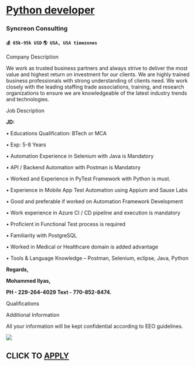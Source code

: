 # [Python developer](https://www.remotewlb.com/apply/python-developer-48413)  
### Syncreon Consulting  
#### `💰 65k-95k USD` `🌎 USA, USA timezones`  

  
  

Company Description

We work as trusted business partners and always strive to deliver the most value and highest return on investment for our clients. We are highly trained business professionals with strong understanding of clients need. We work closely with the leading staffing trade associations, training, and research organizations to ensure we are knowledgeable of the latest industry trends and technologies.

  
  

Job Description

**JD:**

• Educations Qualification: BTech or MCA

• Exp: 5-8 Years

• Automation Experience in Selenium with Java is Mandatory

• API / Backend Automation with Postman is Mandatory

• Worked and Experience in PyTest Framework with Python is must.

• Experience in Mobile App Test Automation using Appium and Sause Labs

• Good and preferable if worked on Automation Framework Development

• Work experience in Azure CI / CD pipeline and execution is mandatory

• Proficient in Functional Test process is required

• Familiarity with PostgreSQL

• Worked in Medical or Healthcare domain is added advantage

• Tools & Language Knowledge – Postman, Selenium, eclipse, Java, Python

**Regards,**

**Mohammed Ilyas,**

**PH - 229-264-4029 Text - 770-852-8474.**

  
  

Qualifications

  
  

Additional Information

All your information will be kept confidential according to EEO guidelines.

![](https://remotive.com/job/track/1897927/blank.gif?source=public_api)  
## CLICK TO [APPLY](https://www.remotewlb.com/apply/python-developer-48413)

